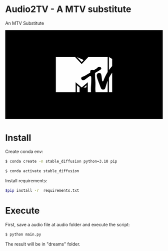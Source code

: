 # Audio2TV - A MTV substitute

An MTV Substitute

![MTV-Logo](imgs/mtv.jpg)

# Install

Create conda env:

```bash
$ conda create -n stable_diffusion python=3.10 pip
```
```bash
$ conda activate stable_diffusion
```
Install  requirements:

```bash
$pip install -r  requirements.txt
```

# Execute

First, save a audio file at audio folder and execute the script:

```bash
$ python main.py
```

The result will be in "dreams" folder.
